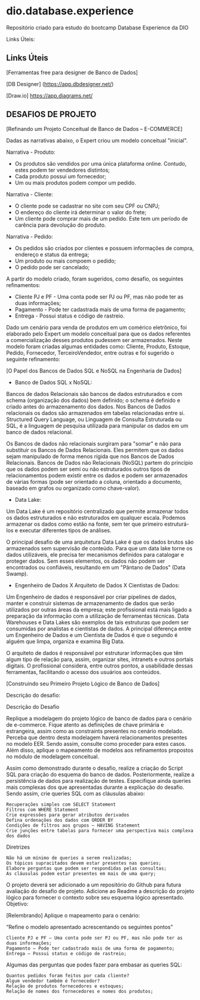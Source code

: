 # dio.database.experience
Repositório criado para estudo do bootcamp Database Experience da DIO

Links Úteis:

## Links Úteis

[Ferramentas free para designer de Banco de Dados]


[DB Designer]
(https://app.dbdesigner.net/)

[Draw.io]
https://app.diagrams.net/

## DESAFIOS DE PROJETO
[Refinando um Projeto Conceitual de Banco de Dados – E-COMMERCE]


Dadas as narrativas abaixo, o Expert criou um modelo conceitual "inicial".

Narrativa - Produto:

- Os produtos são vendidos por uma única plataforma online. Contudo, estes podem ter vendedores distintos;
- Cada produto possui um fornecedor;
- Um ou mais produtos podem compor um pedido.


Narrativa - Cliente:

- O cliente pode se cadastrar no site com seu CPF ou CNPJ;
- O endereço do cliente irá determinar o valor do frete;
- Um cliente pode comprar mais de um pedido. Este tem um período de carência para devolução do produto.

Narrativa - Pedido:

- Os pedidos são criados por clientes e possuem informações de compra, endereço e status da entrega;
- Um produto ou mais compoem o pedido;
- O pedido pode ser cancelado;

A partir do modelo criado, foram sugeridos, como desafio, os seguintes refinamentos:

- Cliente PJ e PF - Uma conta pode ser PJ ou PF, mas não pode ter as duas informações;
- Pagamento - Pode ter cadastrada mais de uma forma de pagamento;
- Entrega - Possui status e código de rastreio.

Dado um cenário para venda de produtos em um comérico eletrônico, foi elaborado pelo Expert um modelo conceitual para que os dados referentes a comercialização desses produtos pudessem ser armazenados.
Neste modelo foram criadas algumas entidades como: Cliente, Produto, Estoque, Pedido, Fornecedor, TerceiroVendedor, entre outras e foi sugerido o seguinte refinamento:


[O Papel dos Bancos de Dados SQL e NoSQL na Engenharia de Dados]

- Banco de Dados SQL x NoSQL:

Bancos de dados Relacionais são bancos de dados estruturados e com schema (organização dos dados) bem definido; 
o schema é definido e criado antes do armazenamento dos dados. Nos Bancos de Dados relacionais os dados são armazenados em tabelas relacionadas entre si. 
Structured Query Language, ou Linguagem de Consulta Estruturada ou SQL, é a linguagem de pesquisa utilizada para manipular os dados em um banco de dados relacional.

Os Bancos de dados não relacionais surgiram para "somar" e não para substituir os Bancos de Dados Relacionais.
Eles permitem que os dados sejam manipulado de forma menos rígida que nos Bancos de Dados Relacionais. Bancos de Dados não Relacionais (NoSQL) partem do princípio que os dados podem ser semi ou não estruturados 
outros tipos de relacionamentos podem existir entre os dados e podem ser armazenados de várias formas (pode ser orientado a coluna, orientado a documento, baseado em grafos ou organizado como chave-valor).

- Data Lake:

Um Data Lake é um repositório centralizado que permite armazenar todos os dados estruturados 
e não estruturados em qualquer escala. Podemos armazenar os dados como estão na fonte, sem ter que primeiro estruturá-los
e executar diferentes tipos de análises.

O principal desafio de uma arquitetura Data Lake é que os dados brutos são armazenados sem supervisão de conteúdo. 
Para que um data lake torne os dados utilizáveis, ele precisa ter mecanismos definidos para catalogar e proteger dados.
Sem esses elementos, os dados não podem ser encontrados ou confiáveis, resultando em um "Pântano de Dados" (Data Swamp).


- Engenheiro de Dados X Arquiteto de Dados X Cientistas de Dados:

Um Engenheiro de dados é responsável por criar pipelines de dados, manter e construir sistemas de armazenamento
de dados que serão utilizados por outras áreas da empresa; este profissional está mais ligado a preparação da informação com a utilização de ferramentas técnicas.
Data Warehouses e Data Lakes são exemplos de tais estruturas que podem ser consumidas por analistas e cientistas de dados.
A principal diferença entre um Engenheiro de Dados e um Cientista de Dados é que o segundo é alguém que limpa, organiza e examina Big Data.

O arquiteto de dados é responsável por estruturar informações que têm algum tipo de relação para, assim, 
organizar sites, intranets e outros portais digitais. O profissional considera, entre outros pontos, 
a usabilidade dessas ferramentas, facilitando o acesso dos usuários aos conteúdos.

[Construindo seu Primeiro Projeto Lógico de Banco de Dados]

Descrição do desafio:

Descrição do Desafio

Replique a modelagem do projeto lógico de banco de dados para o cenário de e-commerce. Fique atento as definições de chave primária e estrangeira, assim como as constraints presentes no cenário modelado. Perceba que dentro desta modelagem haverá relacionamentos presentes no modelo EER. Sendo assim, consulte como proceder para estes casos. Além disso, aplique o mapeamento de modelos aos refinamentos propostos no módulo de modelagem conceitual.

Assim como demonstrado durante o desafio, realize a criação do Script SQL para criação do esquema do banco de dados. Posteriormente, realize a persistência de dados para realização de testes. Especifique ainda queries mais complexas dos que apresentadas durante a explicação do desafio. Sendo assim, crie queries SQL com as cláusulas abaixo:

    Recuperações simples com SELECT Statement
    Filtros com WHERE Statement
    Crie expressões para gerar atributos derivados
    Defina ordenações dos dados com ORDER BY
    Condições de filtros aos grupos – HAVING Statement
    Crie junções entre tabelas para fornecer uma perspectiva mais complexa dos dados

Diretrizes

    Não há um mínimo de queries a serem realizadas;
    Os tópicos supracitados devem estar presentes nas queries;
    Elabore perguntas que podem ser respondidas pelas consultas;
    As cláusulas podem estar presentes em mais de uma query;

O projeto deverá ser adicionado a um repositório do Github para futura avaliação do desafio de projeto. Adicione ao Readme a descrição do projeto lógico para fornecer o contexto sobre seu esquema lógico apresentado.
Objetivo:

[Relembrando] Aplique o mapeamento para o  cenário:

“Refine o modelo apresentado acrescentando os seguintes pontos”

    Cliente PJ e PF – Uma conta pode ser PJ ou PF, mas não pode ter as duas informações;
    Pagamento – Pode ter cadastrado mais de uma forma de pagamento;
    Entrega – Possui status e código de rastreio;

Algumas das perguntas que podes fazer para embasar as queries SQL:

    Quantos pedidos foram feitos por cada cliente?
    Algum vendedor também é fornecedor?
    Relação de produtos fornecedores e estoques;
    Relação de nomes dos fornecedores e nomes dos produtos;












  


